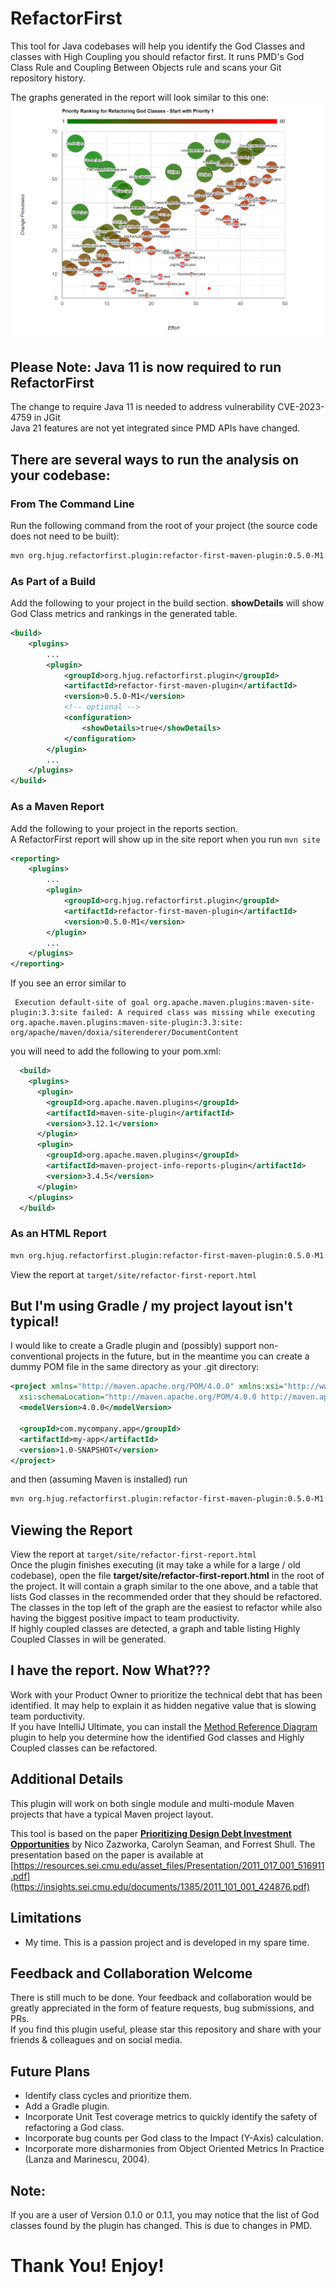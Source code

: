 # RefactorFirst

This tool for Java codebases will help you identify the God Classes and classes with High Coupling you should refactor first.
It runs PMD's God Class Rule and Coupling Between Objects rule and scans your Git repository history.

The graphs generated in the report will look similar to this one:
![image info](./RefactorFirst_Sample_Report.png)

## Please Note: Java 11 is now required to run RefactorFirst
The change to require Java 11 is needed to address vulnerability CVE-2023-4759 in JGit  
Java 21 features are not yet integrated since PMD APIs have changed.

## There are several ways to run the analysis on your codebase:

### From The Command Line
Run the following command from the root of your project (the source code does not need to be built):

```bash
mvn org.hjug.refactorfirst.plugin:refactor-first-maven-plugin:0.5.0-M1:report
```

### As Part of a Build
Add the following to your project in the build section.  **showDetails** will show God Class metrics and rankings in the generated table.
```xml
<build>
    <plugins>
        ...
        <plugin>
            <groupId>org.hjug.refactorfirst.plugin</groupId>
            <artifactId>refactor-first-maven-plugin</artifactId>
            <version>0.5.0-M1</version>       
            <!-- optional -->
            <configuration>
                <showDetails>true</showDetails>
            </configuration>
        </plugin>
        ...
    </plugins>
</build>
```

### As a Maven Report
Add the following to your project in the reports section.   
A RefactorFirst report will show up in the site report when you run ```mvn site```
```xml
<reporting>
    <plugins>
        ...
        <plugin>
            <groupId>org.hjug.refactorfirst.plugin</groupId>
            <artifactId>refactor-first-maven-plugin</artifactId>
            <version>0.5.0-M1</version>       
        </plugin>
        ...
    </plugins>
</reporting>
```

If you see an error similar to
```
 Execution default-site of goal org.apache.maven.plugins:maven-site-plugin:3.3:site failed: A required class was missing while executing org.apache.maven.plugins:maven-site-plugin:3.3:site: org/apache/maven/doxia/siterenderer/DocumentContent
```
you will need to add the following to your pom.xml:
```xml
  <build>
    <plugins>        
      <plugin>
        <groupId>org.apache.maven.plugins</groupId>
        <artifactId>maven-site-plugin</artifactId>
        <version>3.12.1</version>
      </plugin>
      <plugin>
        <groupId>org.apache.maven.plugins</groupId>
        <artifactId>maven-project-info-reports-plugin</artifactId>
        <version>3.4.5</version>
      </plugin>
    </plugins>
  </build>
```

### As an HTML Report
```bash
mvn org.hjug.refactorfirst.plugin:refactor-first-maven-plugin:0.5.0-M1:htmlReport
```
View the report at ```target/site/refactor-first-report.html```

## But I'm using Gradle / my project layout isn't typical!
I would like to create a Gradle plugin and (possibly) support non-conventional projects in the future, but in the meantime you can create a dummy POM file in the same directory as your .git directory:

```xml
<project xmlns="http://maven.apache.org/POM/4.0.0" xmlns:xsi="http://www.w3.org/2001/XMLSchema-instance"
  xsi:schemaLocation="http://maven.apache.org/POM/4.0.0 http://maven.apache.org/xsd/maven-4.0.0.xsd">
  <modelVersion>4.0.0</modelVersion>
 
  <groupId>com.mycompany.app</groupId>
  <artifactId>my-app</artifactId>
  <version>1.0-SNAPSHOT</version>
</project>
```
and then (assuming Maven is installed) run

```bash
mvn org.hjug.refactorfirst.plugin:refactor-first-maven-plugin:0.5.0-M1:htmlReport
```

## Viewing the Report
View the report at ```target/site/refactor-first-report.html```   
Once the plugin finishes executing (it may take a while for a large / old codebase), open the file **target/site/refactor-first-report.html** in the root of the project.  It will contain a graph similar to the one above, and a table that lists God classes in the recommended order that they should be refactored.  The classes in the top left of the graph are the easiest to refactor while also having the biggest positive impact to team productivity.  
If highly coupled classes are detected, a graph and table listing Highly Coupled Classes in will be generated.

## I have the report.  Now What???
Work with your Product Owner to prioritize the technical debt that has been identified.  It may help to explain it as hidden negative value that is slowing team porductivity.  
If you have IntelliJ Ultimate, you can install the [Method Reference Diagram](https://plugins.jetbrains.com/plugin/7996-java-method-reference-diagram) plugin to help you determine how the identified God classes and Highly Coupled classes can be refactored.


## Additional Details
This plugin will work on both single module and multi-module Maven projects that have a typical Maven project layout.
 
This tool is based on the paper **[Prioritizing Design Debt Investment Opportunities](https://dl.acm.org/doi/10.1145/1985362.1985372)** by Nico Zazworka, Carolyn Seaman, and Forrest Shull.  The presentation based on the paper is available at [https://resources.sei.cmu.edu/asset_files/Presentation/2011_017_001_516911.pdf](https://insights.sei.cmu.edu/documents/1385/2011_101_001_424876.pdf) 

## Limitations
* My time.  This is a passion project and is developed in my spare time.

## Feedback and Collaboration Welcome
There is still much to be done.  Your feedback and collaboration would be greatly appreciated in the form of feature requests, bug submissions, and PRs.  
If you find this plugin useful, please star this repository and share with your friends & colleagues and on social media.

## Future Plans
* Identify class cycles and prioritize them.
* Add a Gradle plugin.
* Incorporate Unit Test coverage metrics to quickly identify the safety of refactoring a God class.
* Incorporate bug counts per God class to the Impact (Y-Axis) calculation.
* Incorporate more disharmonies from Object Oriented Metrics In Practice (Lanza and Marinescu, 2004).

## Note:
If you are a user of Version 0.1.0 or 0.1.1, you may notice that the list of God classes found by the plugin has changed.  This is due to changes in PMD.

# Thank You!  Enjoy!
